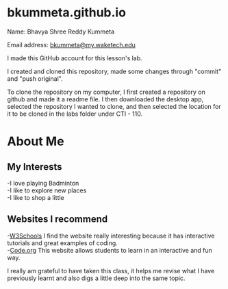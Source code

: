 # bkummeta.github.io
Name: Bhavya Shree Reddy Kummeta

Email address: bkummeta@my.waketech.edu

I made this GitHub account for this lesson's lab.

I created and cloned this repository, made some changes through "commit" and "push original".

To clone the repository on my computer, I first created a repository on github and made it a readme file. I then downloaded the desktop app, selected the repository I wanted to clone, and then selected the location for it to be cloned in the labs folder under CTI - 110.

# About Me  
## My Interests 
 -I love playing Badminton  
 -I like to explore new places  
 -I like to shop a little   
## Websites I recommend
 -[W3Schools](https://www.w3schools.com)   I find the website really interesting because it has interactive tutorials and great examples of coding.  
 -[Code.org](https://code.org)   This website allows students to learn in an interactive and fun way.  

I really am grateful to have taken this class, it helps me revise what I have previously learnt and also digs a little deep into the same topic.
